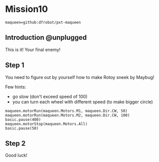 # Mission10
```package
maqueen=github:dfrobot/pxt-maqueen
```

## Introduction @unplugged

This is it! Your final enemy!

## Step 1

You need to figure out by yourself how to make Rotoy sneek by Maybug!

Few hints:
- go slow (don't exceed speed of 100)
- you can turn each wheel with different speed (to make bigger circle)

```blocks
maqueen.motorRun(maqueen.Motors.M1, maqueen.Dir.CW, 50)
maqueen.motorRun(maqueen.Motors.M2, maqueen.Dir.CW, 100)
basic.pause(400)
maqueen.motorStop(maqueen.Motors.All)
basic.pause(50)
```

## Step 2

Good luck!